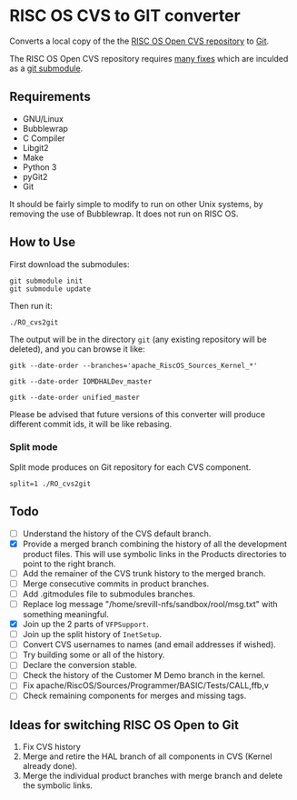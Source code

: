 # RISC OS CVS to GIT converter

Converts a local copy of the the [RISC OS Open CVS repository](https://www.riscosopen.org/content/downloads/risc-os-tarballs) to [Git](https://git-scm.com/).

The RISC OS Open CVS repository requires [many fixes](https://github.com/TimothyEBaldwin/RO_cvsroot/commits/fixes) which are inculded as a [git submodule](https://git-scm.com/book/en/v2/Git-Tools-Submodules).

## Requirements

* GNU/Linux
* Bubblewrap
* C Compiler
* Libgit2
* Make
* Python 3
* pyGit2
* Git

It should be fairly simple to modify to run on other Unix systems, by removing the use of Bubblewrap. It does not run on RISC OS.

## How to Use

First download the submodules:

```
git submodule init
git submodule update
```

Then run it:

```
./RO_cvs2git
```

The output will be in the directory `git` (any existing repository will be deleted), and you can browse it like:

```
gitk --date-order --branches='apache_RiscOS_Sources_Kernel_*'
```
```
gitk --date-order IOMDHALDev_master
```
```
gitk --date-order unified_master
```

Please be advised that future versions of this converter will produce different commit ids, it will be like rebasing.

### Split mode

Split mode produces on Git repository for each CVS component.

```
split=1 ./RO_cvs2git
```

## Todo

 - [ ] Understand the history of the CVS default branch.
 - [x] Provide a merged branch combining the history of all the development product files. This will use symbolic links in the Products directories to point to the right branch.
 - [ ] Add the remainer of the CVS trunk history to the merged branch.
 - [ ] Merge consecutive commits in product branches.
 - [ ] Add .gitmodules file to submodules branches.
 - [ ] Replace log message "/home/srevill-nfs/sandbox/rool/msg.txt" with something meaningful.
 - [x] Join up the 2 parts of `VFPSupport`.
 - [ ] Join up the split history of `InetSetup`.
 - [ ] Convert CVS usernames to names (and email addresses if wished).
 - [ ] Try building some or all of the history.
 - [ ] Declare the conversion stable.
 - [ ] Check the history of the Customer M Demo branch in the kernel.
 - [ ] Fix apache/RiscOS/Sources/Programmer/BASIC/Tests/CALL,ffb,v
 - [ ] Check remaining components for merges and missing tags.

## Ideas for switching RISC OS Open to Git

1. Fix CVS history
2. Merge and retire the HAL branch of all components in CVS (Kernel already done).
3. Merge the individual product branches with merge branch and delete the symbolic links.

